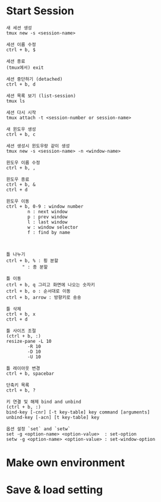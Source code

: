 # Start Session
	새 세션 생성
	tmux new -s <session-name>

	세션 이름 수정
	ctrl + b, $

	세션 종료
	(tmux에서) exit

	세션 중단하기 (detached)
	ctrl + b, d

	세션 목록 보기 (list-session)
	tmux ls

	세션 다시 시작
	tmux attach -t <session-number or session-name>

	새 윈도우 생성
	ctrl + b, c

	세션 생성시 윈도우랑 같이 생성
	tmux new -s <session-name> -n <window-name>

	윈도우 이름 수정
	ctrl + b, ,

	윈도우 종료
	ctrl + b, &
	ctrl + d

	윈도우 이동
	ctrl + b, 0-9 : window number
		    n : next window
		    p : prev window
		    l : last window
		    w : window selector
		    f : find by name



	틀 나누기
	ctrl + b, % : 횡 분할
		  " : 종 분할

	틀 이동
	ctrl + b, q 그리고 화면에 나오는 숫자키
	ctrl + b, o : 순서대로 이동
	ctrl + b, arrow : 방향키로 숑숑

	틀 삭제
	ctrl + b, x
	ctrl + d

	틀 사이즈 조절
	(ctrl + b, :)
	resize-pane -L 10
		    -R 10
		    -D 10
		    -U 10

	틀 레이아웃 변경
	ctrl + b, spacebar

	단축키 목록
	ctrl + b, ?

	키 연결 및 해제 bind and unbind
	(ctrl + b, :)
	bind-key [-cnr] [-t key-table] key command [arguments]
	unbind-key [-acn] [t key-table] key

	옵션 설정 `set` and `setw`
	set -g <option-name> <option-value>  : set-option
	setw -g <option-name> <option-value> : set-window-option
	
	
# Make own environment

# Save & load setting
